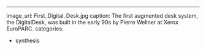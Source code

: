 ---
image_url: First_Digital_Desk.jpg
caption: The first augmented desk system, the DigitalDesk, was built in the early 90s by Pierre Wellner at Xerox EuroPARC. 
categories:
  - synthesis
 

